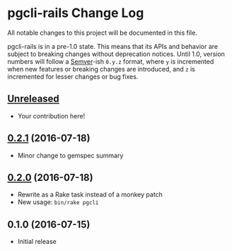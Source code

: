 # pgcli-rails Change Log

All notable changes to this project will be documented in this file.

pgcli-rails is in a pre-1.0 state. This means that its APIs and behavior are subject to breaking changes without deprecation notices. Until 1.0, version numbers will follow a [Semver][]-ish `0.y.z` format, where `y` is incremented when new features or breaking changes are introduced, and `z` is incremented for lesser changes or bug fixes.

## [Unreleased][]

* Your contribution here!

## [0.2.1][] (2016-07-18)

* Minor change to gemspec summary

## [0.2.0][] (2016-07-18)

* Rewrite as a Rake task instead of a monkey patch
* New usage: `bin/rake pgcli`

## 0.1.0 (2016-07-15)

* Initial release

[Semver]: http://semver.org
[Unreleased]: https://github.com/mattbrictson/pgcli-rails/compare/v0.2.1...HEAD
[0.2.1]: https://github.com/mattbrictson/pgcli-rails/compare/v0.2.0...v0.2.1
[0.2.0]: https://github.com/mattbrictson/pgcli-rails/compare/v0.1.0...v0.2.0
